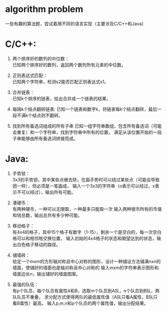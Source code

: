 # algorithm problem
一些有趣的算法题，尝试着用不同的语言实现（主要涉及C/C++和Java）

# C/C++:
1. 两个排序好的数列的中位数：  
已知两个排序好的数列，返回两个数列所有元素的中位数。

2. 正则表达式匹配：  
已知两个字符串，检测s2能否匹配正则表达式s1。

3. 合并链表：  
已知k个排序的链表，给出合并成一个链表的结果。  

4. 每隔k个结点翻转链表:
已知一个链表和数字k，将链表每k个结点翻转，最后一段不满k个结点则不翻转。

5. 找到所有备选词组成的所有子串
已知一组字符串数组，包含所有备选词（可能会重复）和一个字符串，找到字符串中所有的位置，
满足从该位置开始的一段子串能够由所有备选词拼接而成。

# Java:  
1. 手势锁：  
3x3的手势锁，其中某些点被去除，在画手势时可以绕过某些点（可能会导致团一样），但必须是一笔画成，
输入一个3x3的字符串（o表示可以经过，x表示不可以经过），输出所有可能。

2. 凑硬币：  
有两种硬币，一种可以无限取，一种最多只能取一次
输入两种银币所有的币值和钱总数，输出总共有多少种可能。

3. 移动格子：  
有4x4的格子，其中15个格子有数字（1-15），剩余一个是空白的，每一次空白格可以和相邻格交换位置，
输入初始的4x4格子的状态和期望达到的状态，输出白色格子移动的路径。

4. 铺墙砖：  
给定一个mxm的方形轴对称且中心对称的图形，设计一种铺设方法铺满nxn的墙面，使铺好的墙面也是轴对称且中心对称的
输入mxm的字符串表示图形和墙面边长n，输出铺好的墙面图案。

5. 最强的队伍：  
有p个队员，每个队员有属性A和B，选取m个队员到A队，n个队员到B队，两队队员不重叠，
求分配方式使得两队的最低属性值（A队只看A属性，B队只看B属性）最高。
输入p,m,n和p个队员的两个属性值，输出分配结果。
